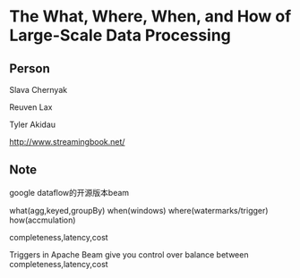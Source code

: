 # The What, Where, When, and How of Large-Scale Data Processing


## Person

Slava Chernyak 

Reuven Lax

Tyler Akidau

http://www.streamingbook.net/


## Note

google dataflow的开源版本beam

what(agg,keyed,groupBy) when(windows) where(watermarks/trigger) how(accmulation)

completeness,latency,cost

Triggers in Apache Beam give you control over balance between completeness,latency,cost

